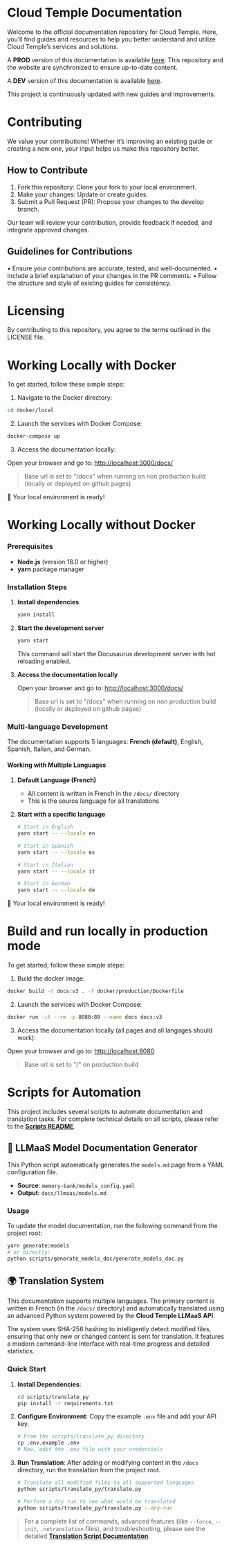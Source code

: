 # Cloud Temple Documentation

Welcome to the official documentation repository for Cloud Temple.
Here, you’ll find guides and resources to help you better understand and utilize Cloud Temple’s services and solutions.

A __PROD__ version of this documentation is available [here](https://docs.cloud-temple.com). This repository and the website are synchronized to ensure up-to-date content.

A __DEV__ version of this documentation is available [here](https://cloud-temple.github.io/docs/).

This project is continuously updated with new guides and improvements.

# Contributing

We value your contributions! Whether it’s improving an existing guide or creating a new one, your input helps us make this repository better.

## How to Contribute

 1. Fork this repository: Clone your fork to your local environment.
 2. Make your changes: Update or create guides.
 3. Submit a Pull Request (PR): Propose your changes to the develop branch.

Our team will review your contribution, provide feedback if needed, and integrate approved changes.

## Guidelines for Contributions

 • Ensure your contributions are accurate, tested, and well-documented.
 • Include a brief explanation of your changes in the PR comments.
 • Follow the structure and style of existing guides for consistency.

# Licensing

By contributing to this repository, you agree to the terms outlined in the LICENSE file.

# Working Locally with Docker

To get started, follow these simple steps:

1. Navigate to the Docker directory:

```bash
cd docker/local
```

2. Launch the services with Docker Compose:

```bash
docker-compose up
```

3. Access the documentation locally:

Open your browser and go to: <http://localhost:3000/docs/>

> Base url is set to "/docs" when running on non production build (locally or deployed on github pages)

🎉 Your local environment is ready!

# Working Locally without Docker

### Prerequisites

- __Node.js__ (version 18.0 or higher)
- __yarn__ package manager

### Installation Steps

1. __Install dependencies__

   ```bash
   yarn install
   ```

2. __Start the development server__

   ```bash
   yarn start
   ```

   This command will start the Docusaurus development server with hot reloading enabled.

3. __Access the documentation locally__

   Open your browser and go to: <http://localhost:3000/docs/>

   > Base url is set to "/docs" when running on non production build (locally or deployed on github pages)

### Multi-language Development

The documentation supports 5 languages: __French (default)__, English, Spanish, Italian, and German.

#### Working with Multiple Languages

1. __Default Language (French)__
   - All content is written in French in the `/docs/` directory
   - This is the source language for all translations

2. __Start with a specific language__

   ```bash
   # Start in English
   yarn start -- --locale en
   
   # Start in Spanish
   yarn start -- --locale es
   
   # Start in Italian
   yarn start -- --locale it
   
   # Start in German
   yarn start -- --locale de
   ```

🎉 Your local environment is ready!

# Build and run locally in production mode

To get started, follow these simple steps:

1. Build the docker image:

```bash
docker build -t docs:v3 . -f docker/production/Dockerfile
```

2. Launch the services with Docker Compose:

```bash
docker run -it --rm -p 8080:80 --name docs docs:v3
```

3. Access the documentation locally (all pages and all langages should work):

Open your browser and go to: <http://localhost:8080>

> Base url is set to "/" on production build

# Scripts for Automation

This project includes several scripts to automate documentation and translation tasks. For complete technical details on all scripts, please refer to the [__Scripts README__](./scripts/README.md).

## 📜 LLMaaS Model Documentation Generator

This Python script automatically generates the `models.md` page from a YAML configuration file.

- __Source__: `memory-bank/models_config.yaml`
- __Output__: `docs/llmaas/models.md`

### Usage

To update the model documentation, run the following command from the project root:

```bash
yarn generate:models
# or directly:
python scripts/generate_models_doc/generate_models_doc.py
```

## 🌍 Translation System

This documentation supports multiple languages. The primary content is written in French (in the `/docs/` directory) and automatically translated using an advanced Python system powered by the __Cloud Temple LLMaaS API__.

The system uses SHA-256 hashing to intelligently detect modified files, ensuring that only new or changed content is sent for translation. It features a modern command-line interface with real-time progress and detailed statistics.

### Quick Start

1. __Install Dependencies__:

    ```bash
    cd scripts/translate_py
    pip install -r requirements.txt
    ```

2. __Configure Environment__:
    Copy the example `.env` file and add your API key.

    ```bash
    # From the scripts/translate_py directory
    cp .env.example .env
    # Now, edit the .env file with your credentials
    ```

3. __Run Translation__:
    After adding or modifying content in the `/docs` directory, run the translation from the project root.

    ```bash
    # Translate all modified files to all supported languages
    python scripts/translate_py/translate.py

    # Perform a dry run to see what would be translated
    python scripts/translate_py/translate.py --dry-run
    ```

> For a complete list of commands, advanced features (like `--force`, `--init`, `.notranslation` files), and troubleshooting, please see the detailed [__Translation Script Documentation__](./scripts/README.md#--translatetranslatepy-recommandé).
